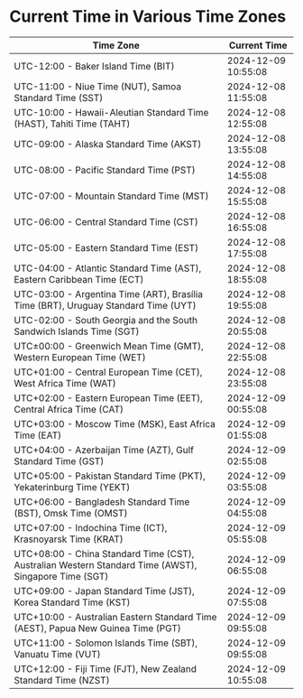 # Current Time in Various Time Zones

| Time Zone | Current Time |
|-----------|--------------|
| UTC-12:00 - Baker Island Time (BIT) | 2024-12-09 10:55:08 |
| UTC-11:00 - Niue Time (NUT), Samoa Standard Time (SST) | 2024-12-08 11:55:08 |
| UTC-10:00 - Hawaii-Aleutian Standard Time (HAST), Tahiti Time (TAHT) | 2024-12-08 12:55:08 |
| UTC-09:00 - Alaska Standard Time (AKST) | 2024-12-08 13:55:08 |
| UTC-08:00 - Pacific Standard Time (PST) | 2024-12-08 14:55:08 |
| UTC-07:00 - Mountain Standard Time (MST) | 2024-12-08 15:55:08 |
| UTC-06:00 - Central Standard Time (CST) | 2024-12-08 16:55:08 |
| UTC-05:00 - Eastern Standard Time (EST) | 2024-12-08 17:55:08 |
| UTC-04:00 - Atlantic Standard Time (AST), Eastern Caribbean Time (ECT) | 2024-12-08 18:55:08 |
| UTC-03:00 - Argentina Time (ART), Brasília Time (BRT), Uruguay Standard Time (UYT) | 2024-12-08 19:55:08 |
| UTC-02:00 - South Georgia and the South Sandwich Islands Time (SGT) | 2024-12-08 20:55:08 |
| UTC±00:00 - Greenwich Mean Time (GMT), Western European Time (WET) | 2024-12-08 22:55:08 |
| UTC+01:00 - Central European Time (CET), West Africa Time (WAT) | 2024-12-08 23:55:08 |
| UTC+02:00 - Eastern European Time (EET), Central Africa Time (CAT) | 2024-12-09 00:55:08 |
| UTC+03:00 - Moscow Time (MSK), East Africa Time (EAT) | 2024-12-09 01:55:08 |
| UTC+04:00 - Azerbaijan Time (AZT), Gulf Standard Time (GST) | 2024-12-09 02:55:08 |
| UTC+05:00 - Pakistan Standard Time (PKT), Yekaterinburg Time (YEKT) | 2024-12-09 03:55:08 |
| UTC+06:00 - Bangladesh Standard Time (BST), Omsk Time (OMST) | 2024-12-09 04:55:08 |
| UTC+07:00 - Indochina Time (ICT), Krasnoyarsk Time (KRAT) | 2024-12-09 05:55:08 |
| UTC+08:00 - China Standard Time (CST), Australian Western Standard Time (AWST), Singapore Time (SGT) | 2024-12-09 06:55:08 |
| UTC+09:00 - Japan Standard Time (JST), Korea Standard Time (KST) | 2024-12-09 07:55:08 |
| UTC+10:00 - Australian Eastern Standard Time (AEST), Papua New Guinea Time (PGT) | 2024-12-09 09:55:08 |
| UTC+11:00 - Solomon Islands Time (SBT), Vanuatu Time (VUT) | 2024-12-09 09:55:08 |
| UTC+12:00 - Fiji Time (FJT), New Zealand Standard Time (NZST) | 2024-12-09 10:55:08 |
